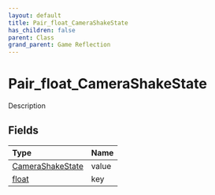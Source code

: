 ```yaml
---
layout: default
title: Pair_float_CameraShakeState
has_children: false
parent: Class
grand_parent: Game Reflection
---
```

# Pair_float_CameraShakeState
Description 

## Fields

| Type | Name |
|:----------|:--------------|
| [CameraShakeState](/riftbreaker-wiki/docs/game-reflection/classes/camera_shake_state/) | value |
| [float](/riftbreaker-wiki/docs/game-reflection/components/float/) | key |

